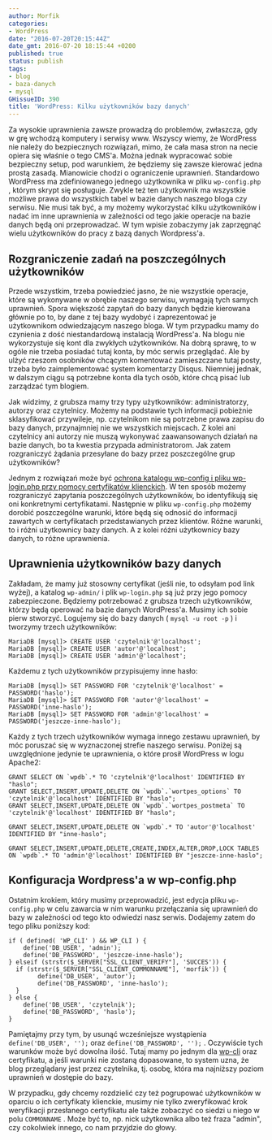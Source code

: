 ```yaml
---
author: Morfik
categories:
- WordPress
date: "2016-07-20T20:15:44Z"
date_gmt: 2016-07-20 18:15:44 +0200
published: true
status: publish
tags:
- blog
- baza-danych
- mysql
GHissueID: 390
title: 'WordPress: Kilku użytkowników bazy danych'
---
```


Za wysokie uprawnienia zawsze prowadzą do problemów, zwłaszcza, gdy w grę wchodzą komputery i
serwisy www. Wszyscy wiemy, że WordPress nie należy do bezpiecznych rozwiązań, mimo, że cała masa
stron na necie opiera się właśnie o tego CMS'a. Można jednak wypracować sobie bezpieczny setup, pod
warunkiem, że będziemy się zawsze kierować jedna prostą zasadą. Mianowicie chodzi o ograniczenie
uprawnień. Standardowo WordPress ma zdefiniowanego jednego użytkownika w pliku `wp-config.php` ,
którym skrypt się posługuje. Zwykle też ten użytkownik ma wszystkie możliwe prawa do wszystkich
tabel w bazie danych naszego bloga czy serwisu. Nie musi tak być, a my możemy wykorzystać kilku
użytkowników i nadać im inne uprawnienia w zależności od tego jakie operacje na bazie danych będą
oni przeprowadzać. W tym wpisie zobaczymy jak zaprzęgnąć wielu użytkowników do pracy z bazą danych
Wordpress'a.

<!--more-->
## Rozgraniczenie zadań na poszczególnych użytkowników

Przede wszystkim, trzeba powiedzieć jasno, że nie wszystkie operacje, które są wykonywane w obrębie
naszego serwisu, wymagają tych samych uprawnień. Spora większość zapytań do bazy danych będzie
kierowana głównie po to, by dane z tej bazy wydobyć i zaprezentować je użytkownikom odwiedzającym
naszego bloga. W tym przypadku mamy do czynienia z dość niestandardową instalacją WordPress'a. Na
blogu nie wykorzystuje się kont dla zwykłych użytkowników. Na dobrą sprawę, to w ogóle nie trzeba
posiadać tutaj konta, by móc serwis przeglądać. Ale by ulżyć rzeszom osobników chcącym komentować
zamieszczane tutaj posty, trzeba było zaimplementować system komentarzy Disqus. Niemniej jednak, w
dalszym ciągu są potrzebne konta dla tych osób, które chcą pisać lub zarządzać tym blogiem.

Jak widzimy, z grubsza mamy trzy typy użytkowników: administratorzy, autorzy oraz czytelnicy. Możemy
na podstawie tych informacji pobieżnie sklasyfikować przywileje, np. czytelnikom nie są potrzebne
prawa zapisu do bazy danych, przynajmniej nie we wszystkich miejscach. Z kolei ani czytelnicy ani
autorzy nie muszą wykonywać zaawansowanych działań na bazie danych, bo ta kwestia przypada
administratorom. Jak zatem rozgraniczyć żądania przesyłane do bazy przez poszczególne grup
użytkowników?

Jednym z rozwiązań może być [ochrona katalogu wp-config i pliku wp-login.php przy pomocy
certyfikatów klienckich](/post/certyfikat-chroniacy-wp-login-php-wp-admin/). W ten
sposób możemy rozgraniczyć zapytania poszczególnych użytkowników, bo identyfikują się oni
konkretnymi certyfikatami. Następnie w pliku `wp-config.php` możemy dorobić poszczególne warunki,
które będą się odnosić do informacji zawartych w certyfikatach przedstawianych przez klientów.
Różne warunki, to i różni użytkownicy bazy danych. A z kolei różni użytkownicy bazy danych, to
różne uprawnienia.

## Uprawnienia użytkowników bazy danych

Zakładam, że mamy już stosowny certyfikat (jeśli nie, to odsyłam pod link wyżej), a katalog
`wp-admin/` i plik `wp-login.php` są już przy jego pomocy zabezpieczone. Będziemy potrzebować z
grubsza trzech użytkowników, którzy będą operować na bazie danych WordPress'a. Musimy ich sobie
pierw stworzyć. Logujemy się do bazy danych ( `mysql -u root -p` ) i tworzymy trzech użytkowników:

    MariaDB [mysql]> CREATE USER 'czytelnik'@'localhost';
    MariaDB [mysql]> CREATE USER 'autor'@'localhost';
    MariaDB [mysql]> CREATE USER 'admin'@'localhost';

Każdemu z tych użytkowników przypisujemy inne hasło:

    MariaDB [mysql]> SET PASSWORD FOR 'czytelnik'@'localhost' = PASSWORD('haslo');
    MariaDB [mysql]> SET PASSWORD FOR 'autor'@'localhost' = PASSWORD('inne-haslo');
    MariaDB [mysql]> SET PASSWORD FOR 'admin'@'localhost' = PASSWORD('jeszcze-inne-haslo');

Każdy z tych trzech użytkowników wymaga innego zestawu uprawnień, by móc poruszać się w wyznaczonej
strefie naszego serwisu. Poniżej są uwzględnione jedynie te uprawnienia, o które prosił WordPress w
logu Apache2:

    GRANT SELECT ON `wpdb`.* TO 'czytelnik'@'localhost' IDENTIFIED BY "haslo";
    GRANT SELECT,INSERT,UPDATE,DELETE ON `wpdb`.`wortpes_options` TO 'czytelnik'@'localhost' IDENTIFIED BY "haslo";
    GRANT SELECT,INSERT,UPDATE,DELETE ON `wpdb`.`wortpes_postmeta` TO 'czytelnik'@'localhost' IDENTIFIED BY "haslo";

    GRANT SELECT,INSERT,UPDATE,DELETE ON `wpdb`.* TO 'autor'@'localhost' IDENTIFIED BY "inne-haslo";

    GRANT SELECT,INSERT,UPDATE,DELETE,CREATE,INDEX,ALTER,DROP,LOCK TABLES ON `wpdb`.* TO 'admin'@'localhost' IDENTIFIED BY "jeszcze-inne-haslo";

## Konfiguracja Wordpress'a w wp-config.php

Ostatnim krokiem, który musimy przeprowadzić, jest edycja pliku `wp-config.php` w celu zawarcia w
nim warunku przełączania się uprawnień do bazy w zależności od tego kto odwiedzi nasz serwis.
Dodajemy zatem do tego pliku poniższy kod:

    if ( defined( 'WP_CLI' ) && WP_CLI ) {
        define('DB_USER', 'admin');
        define('DB_PASSWORD', 'jeszcze-inne-haslo');
    } elseif (strstr($_SERVER["SSL_CLIENT_VERIFY"], 'SUCCES')) {
      if (strstr($_SERVER["SSL_CLIENT_COMMONNAME"], 'morfik')) {
            define('DB_USER', 'autor');
            define('DB_PASSWORD', 'inne-haslo');
      }
    } else {
        define('DB_USER', 'czytelnik');
        define('DB_PASSWORD', 'haslo');
    }

Pamiętajmy przy tym, by usunąć wcześniejsze wystąpienia `define('DB_USER', '');` oraz
`define('DB_PASSWORD', '');` . Oczywiście tych warunków może być dowolna ilość. Tutaj mamy po jednym
dla [wp-cli](https://wp-cli.org/) oraz certyfikatu, a jeśli warunki nie zostaną dopasowane, to
system uzna, że blog przeglądany jest przez czytelnika, tj. osobę, która ma najniższy poziom
uprawnień w dostępie do bazy.

W przypadku, gdy chcemy rozdzielić czy też pogrupować użytkowników w oparciu o ich certyfikaty
klienckie, musimy nie tylko zweryfikować krok weryfikacji przesłanego certyfikatu ale także zobaczyć
co siedzi u niego w polu `COMMONNAME` . Może być to, np. nick użytkownika albo też fraza "admin",
czy cokolwiek innego, co nam przyjdzie do głowy.
